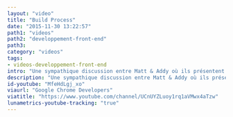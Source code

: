 ```yaml
---
layout: "video"
title: "Build Process"
date: "2015-11-30 13:22:57"
path1: "videos"
path2: "developpement-front-end"
path3:
category: "videos"
tags:
- videos-developpement-front-end
intro: "Une sympathique discussion entre Matt & Addy où ils présentent leur environnement de développement front end idéal pour gagner du temps tout en appliquant les meilleures pratiques d'intégration continue. Pour plus d'infos, rendez-vous sur les sites respectifs de Bower, npm, Grunt & Gulp. Et Yeoman est un moyen d'obtenir un process parfait du premier coup en moins de 5 min #truestory."
description: "Une sympathique discussion entre Matt & Addy où ils présentent leur environnement de développement front end idéal pour gagner du temps tout en appliquant les meilleures pratiques d'intégration continue."
id-youtube: "MfeHdLgj_xo"
viaurl: "Google Chrome Developers"
viatitle: "https://www.youtube.com/channel/UCnUYZLuoy1rq1aVMwx4aTzw"
lunametrics-youtube-tracking: "true"
---
```

